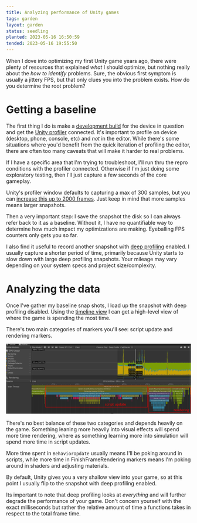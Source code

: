 ```yaml
---
title: Analyzing performance of Unity games
tags: garden
layout: garden
status: seedling
planted: 2023-05-16 16:50:59
tended: 2023-05-16 19:55:50
---
```


When I dove into optimizing my first Unity game years ago, there were plenty of resources that explained _what_ I should optimize, but nothing really about the _how to identify_ problems. Sure, the obvious first symptom is usually a jittery FPS, but that only clues you into the problem exists. How do you determine the root problem?

# Getting a baseline

The first thing I do is make a [development build]() for the device in question and get the [Unity profiler]() connected. It's important to profile on device (desktop, phone, console, etc) and _not_ in the editor. While there's some situations where you'd benefit from the quick iteration of profiling the editor, there are often too many caveats that will make it harder to real problems.

If I have a specific area that I'm trying to troubleshoot, I'll run thru the repro conditions with the profiler connected. Otherwise if I'm just doing some exploratory testing, then I'll just capture a few seconds of the core gameplay.

Unity's profiler window defaults to capturing a max of 300 samples, but you can [increase this up to 2000 frames](https://docs.unity3d.com/Manual/ProfilerWindow.html#preferences). Just keep in mind that more samples means larger snapshots.

Then a very important step: I save the snapshot the disk so I can always refer back to it as a baseline. Without it, I have no quantifiable way to determine how much impact my optimizations are making. Eyeballing FPS counters only gets you so far.

I also find it useful to record another snapshot with [deep profiling]() enabled. I usually capture a shorter period of time, primarily because Unity starts to slow down with large deep profiling snapshots. Your mileage may vary depending on your system specs and project size/complexity.

# Analyzing the data

Once I've gather my baseline snap shots, I load up the snapshot with deep profiling disabled. Using the [timeline view]() I can get a high-level view of where the game is spending the most time. 

There's two main categories of markers you'll see: script update and rendering markers.

![Image of shallow profiler timeline](highlevel-view.png)

There's no best balance of these two categories and depends heavily on the game. Something leaning more heavily into visual effects will spend more time rendering, where as something learning more into simulation will spend more time in script updates.

More time spent in `BehaviorUpdate` usually means I'll be poking around in scripts, while more time in FinishFrameRendering markers means I'm poking around in shaders and adjusting materials.

By default, Unity gives you a very shallow view into your game, so at this point I usually flip to the snapshot with deep profiling enabled.

<!-- TODO: image of profiler with deep profiling enabled -->
<!-- ![Image of deep profiler timeline]() -->

Its important to note that deep profiling looks at _everything_ and will further degrade the performance of your game. Don't concern yourself with the exact milliseconds but rather the relative amount of time a functions takes in respect to the total frame time.

<!-- TODO: custom markers -->
<!-- TODO: using the cpu profiler -->
<!-- TODO: comparing results -->
